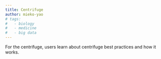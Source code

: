 ```yaml
---
title: Centrifuge
author: mieko-yao
# tags:
#   - biology
#   - medicine
#   - big data
---
```


For the centrifuge, users learn about centrifuge best practices and how it works. 
